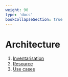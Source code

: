 ```yaml
---
weight: 90
type: 'docs'
bookCollapseSection: true
---
```


# Architecture

1. [Inventarisation](inventarisation)
2. [Resource](resources)
3. [Use cases](usecases)

